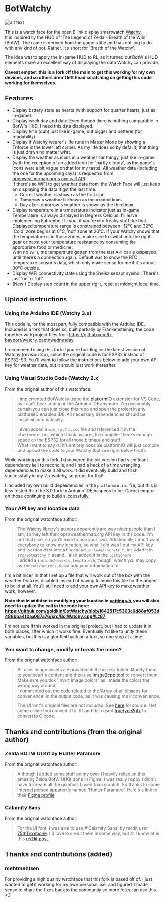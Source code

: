 # BotWatchy

![alt text](watchface.gif "This is what you will get")

This is a watch face for the open E-Ink display smartwatch [Watchy](https://watchy.sqfmi.com/).  
It is inspired by the HUD of 'The Legend of Zelda - Breath of the Wild' (BotW). The name is derived from the game's title and has nothing to do with any kind of bot. Rather, it's short for 'Breath of the Watchy'.

The idea was to apply the in-game HUD to RL, as it turned out BotW's HUD elements make an excellent way of displaying the data Watchy can provide.

**Caveat emptor: this is a fork off the main to get this working for my own devices, and so others aren't left head scratching on getting this code working for themselves.**

## Features

- Display battery state as hearts (with support for quarter hearts, just as in-game).
- Display week day and date. Even though there is nothing comparable in BotW's HUD, I need this data displayed.
- Display time (duh) just like in-game, but bigger and betterer (for readability).
- Display if Watchy wearer's life runs in Master Mode by showing a Triforce in the lower left corner. As my life does so by default, that thing is just drawn no matter what.
- Display the weather as icons in a weather bar thingy, just like in-game (with the exception of an added icon for 'partly cloudy', as the game's icons were a bit vague on that for my taste). All weather data (including the one for the upcoming days) is requested from [openweathermap.org's one call API](https://openweathermap.org/api/one-call-api).  
If there's no WiFi to get weather data from, the Watch Face will just keep on displaying the data it got the last time.
  - Current weather is shown as the first icon.
  - Tomorrow's weather is shown as the second icon.
  - Day after tomorrow's weather is shown as the third icon.
- Display temperature in a temperature indicator just as in-game. Temperature is always displayed in Degrees Celcius. I'll leave implementing Fahrenheit to you, if you're into freaky stuff like that.  
Displayed temperature range is constrained between -12°C and 32°C.  
'Cold' zone begins at 0°C, 'hot' zone at 20°C. If your Watchy shows that the temperature is in those zones, make sure to switch into the right gear or boost your temperature resistance by consuming the appropriate food or medicine.  
With no WiFi, the temperature gotten from the last API call is displayed until there's a connection again. Default was to show the RTC temperature sensor's data, which only made sense for me if it's about 30°C outside.
- Display WiFi connectivity state using the Sheika sensor symbol. There's just 'on' or 'off'.
- (New!) Display step count in the upper right, reset at midnight local time.

## Upload instructions

### Using the Arduino IDE (Watchy 3.x)

This code is, for the most part, fully compatible with the Arduino IDE. Included is a fork that does so, built partially by Frankensteining the code together with project files from https://github.com/b-bayport/watchy_captnwednesday

I recommend using this fork if you're building for the latest version of Watchy (revision 3.x), since the original code is for ESP32 instead of ESP32-S3. You'll want to follow the instructions below to add your own API key for weather data, but it should just work thereafter. 

### Using Visual Studio Code (Watchy 2.x)

From the original author of this watchface:

> I implemented BotWatchy using the [platformIO](https://platformio.org/) extension for VS Code, as I can't bear coding in the Arduino IDE anymore. I'm reasonably certain you can just clone this repo and open the project in any platformIO enabled IDE. All necessary dependencies should be installed automatically.  
>
> I even added a `min_spiffs.csv` file and referenced it in the `platformio.ini`, which I think assures the compiler there's enough space on the ESP32 for all those bitmaps and stuff.  
> What I want to say is: it's entirely possible platformIO will just compile and upload the code to your Watchy (but see right below first!).

While working on this fork, I discovered the old version had significant dependency hell to reconcile, and I had a heck of a time wrangling dependencies to make it all work. It did eventually build and flash successfully to my 2.x watchy, so props for that!

I included my own build dependencies in the `platformio.ini` file, but this is less tested than the 3.0 fork to Arduino IDE happens to be. Caveat emptor on those continuing to build successfully.

### Your API key and location data

From the original watchface author:

> The Watchy library's authors apparently are way nicer people than I am, so they left their openweathermap.org API key in the code. I'm not that nice, so you'll have to use your own. Additionally, I don't want everybody to know my location, so what I did was I put my API key and location data into a file called `include/secrets.h`, included it in `src/BotWatchy.h` aaand... also added it to the `.gitignore`.  
> I added a `include/secrets_template.h`, though, which you may copy as `include/secrets.h` and add your information to.

I'm a bit nicer, in that I set up a file that will work out of the box with the weather features disabled instead of having to move this file for the project to build at all. You'll still need to add your own API key to make weather work, however.

**Note that in addition to modifying your location in [settings.h](https://github.com/goldkin/BotWatchy/blob/1642517c5363d6d88af053d486bba4f0aa087a76/src/settings.h), you will also need to update the call in the code here: https://github.com/goldkin/BotWatchy/blob/1642517c5363d6d88af053d486bba4f0aa087a76/src/BotWatchy.cpp#L287**

I'm not sure if this worked in the original project, but I had to update it in both places, after which it works fine. Eventually I'd like to unify these variables, but this is a glorified hack on a fork, so one step at a time.

### You want to change, modify or break the icons?

From the original watchface author:

> All used image assets are provided in the `assets` folder. Modify them to your heart's content and then use [image2cpp tool](http://javl.github.io/image2cpp/) to convert them. Make sure you tick 'Invert image colors', as I made the colors the wrong way around.  
> I commented out the code related to the 'Array of all bitmaps for convenience' in the output code, as it was causing me inconvenience.
>
> The UI font's original files are not included. See [here](https://www.reddit.com/r/zelda/comments/5txuba/breath_of_the_wild_ui_font/) for source. I let some online tool convert it to .ttf and then used [truetype2gfx](https://rop.nl/truetype2gfx/) to convert to C code.

## Thanks and contributions (from the original author)

### Zelda BOTW UI Kit by Hunter Paramore

From the original watchface author:
> Although I added some stuff on my own, I heavily relied on this amazing Zelda BotW UI Kit done in Figma. I was really happy I didn't have to create all the graphics I used from scratch. So thanks to some internet person apparently named 'Hunter Paramore'. Here's a link to their [Figma profile](https://www.figma.com/@hparamore).

### Calamity Sans

From the original watchface author:
> For the UI font, I was able to use #'Calamity Sans' by reddit user [75thTrombone](https://www.reddit.com/user/75thTrombone/). I'd love to credit them in some way, but all I know of is this [reddit post](https://www.reddit.com/r/zelda/comments/5txuba/breath_of_the_wild_ui_font/).

## Thanks and contributions (added)
### mehtmehtsen

For providing a high quality watchface that this fork is based off of. I just wanted to get it working for my own personal use, and figured it made sense to share the fixes back to the community so more folks can use this. <3
